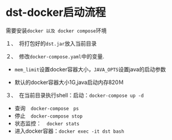 
# dst-docker启动流程
需要安装```docker 以及 docker compose```环境

１、　将打包好的```dst.jar```放入当前目录

２、　修改```docker-compose.yaml```中的变量.

* ```mem_limit```设置docker容器大小，```JAVA_OPTS```设置java的启动参数

* 默认的docker容器大小1G,java启动内存820Ｍ

３、　在当前目录执行shell：启动：```docker-compose up -d```
* 查询　```docker-compose　ps``` 
* 停止　```docker-compose stop```
* 状态监控：　```docker stats```
* 进入docker容器：```docker exec -it dst bash```
